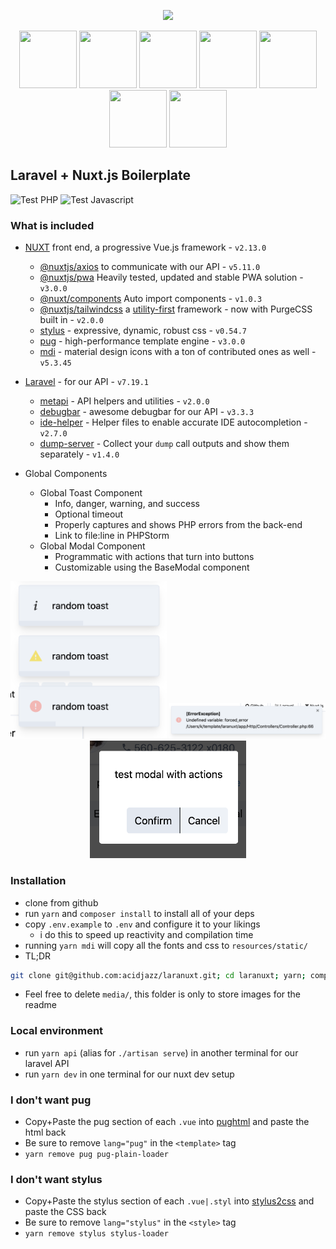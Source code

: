 <p align="center">
  <img src="https://raw.githubusercontent.com/acidjazz/laranuxt/master/client/static/laranuxt.png" />
</p>


<p align="center">
  <a href="https://laravel.com"><img src="https://upload.wikimedia.org/wikipedia/commons/thumb/9/9a/Laravel.svg/1200px-Laravel.svg.png" width="92" height="92" /></a>
  <a href="https://vuejs.org"><img src="https://vuejs.org/images/logo.png" width="92" height="92" /></a>
  <a href="https://tailwindcss.com"><img src="https://pbs.twimg.com/profile_images/1278691829135876097/I4HKOLJw_400x400.png" width="92" height="92" /></a>
  <a href="https://github.com/acidjazz/metapi"><img src="https://github.com/acidjazz/metapi/raw/master/logo.png" width="92" height="92" /></a>
  <a href="https://materialdesignicons.com"><img src="https://lh3.googleusercontent.com/kellzw4-4Q258D_HdHvcclbu2HEheO1TxauO4lmI5T6tCDnk8pvUfh0W0WpvKiB54g=s96-rw" width="92" height="92" /></a>
  <a href="https://stylus-lang.com"><img src="https://avatars0.githubusercontent.com/u/10009463?s=400&v=4" width="92" height="92" /></a>
  <a href="https://pugjs.org/"><img src="https://camo.githubusercontent.com/a43de8ca816e78b1c2666f7696f449b2eeddbeca/68747470733a2f2f63646e2e7261776769742e636f6d2f7075676a732f7075672d6c6f676f2f656563343336636565386664396431373236643738333963626539396431663639343639326330632f5356472f7075672d66696e616c2d6c6f676f2d5f2d636f6c6f75722d3132382e737667" width="92" height="92" /></a>
</p>

## Laravel + Nuxt.js Boilerplate

![Test PHP](https://github.com/acidjazz/laranuxt/workflows/Test%20PHP/badge.svg)
![Test Javascript](https://github.com/acidjazz/laranuxt/workflows/Test%20Javascript/badge.svg)

### What is included

* [NUXT](https://nuxtjs.org) front end, a progressive Vue.js framework - `v2.13.0`
  * [@nuxtjs/axios](https://github.com/nuxt-community/axios-module) to communicate with our API - `v5.11.0`
  * [@nuxtjs/pwa](https://pwa.nuxtjs.org/) Heavily tested, updated and stable PWA solution - `v3.0.0`
  * [@nuxt/components](https://github.com/nuxt/components) Auto import components - `v1.0.3`
  * [@nuxtjs/tailwindcss](https://github.com/nuxt-community/nuxt-tailwindcss) a [utility-first](https://tailwindcss.com) framework - now with PurgeCSS built in - `v2.0.0`
  * [stylus](https://stylus.org) - expressive, dynamic, robust css - `v0.54.7`
  * [pug](https://pugjs.org) -  high-performance template engine - `v3.0.0`
  * [mdi](https://materialdesignicons.com) - material design icons with a ton of contributed ones as well - `v5.3.45`

* [Laravel](https://laravel.com) - for our API - `v7.19.1`
  * [metapi](https://github.com/acidjazz/metapi) - API helpers and utilities - `v2.0.0`
  * [debugbar](https://github.com/barryvdh/laravel-debugbar) - awesome debugbar for our API - `v3.3.3`
  * [ide-helper](https://github.com/barryvdh/laravel-ide-helper) - Helper files to enable accurate IDE autocompletion - `v2.7.0`
  * [dump-server](https://github.com/beyondcode/laravel-dump-server) - Collect your `dump` call outputs and show them separately - `v1.4.0`
  
 * Global Components
    * Global Toast Component   
        * Info, danger, warning, and success
        * Optional timeout
        * Properly captures and shows PHP errors from the back-end
        * Link to file:line in PHPStorm
     * Global Modal Component
       * Programmatic with actions that turn into buttons
       * Customizable using the BaseModal component   
        
<p align="center">
    <img src="/media/toasts.png" width="250" />        
    <img src="/media/php-error.png" width="250" />        
    <img src="/media/modal.png" width="250" />        
</p>   

### Installation

* clone from github
* run `yarn` and `composer install` to install all of your deps
* copy `.env.example` to `.env` and configure it to your likings
  * i do this to speed up reactivity and compilation time
* running `yarn mdi` will copy all the fonts and css to `resources/static/`
* TL;DR
 ```bash
git clone git@github.com:acidjazz/laranuxt.git; cd laranuxt; yarn; composer install; yarn mdi; cp .env.example .env;
 ```
* Feel free to delete `media/`, this folder is only to store images for the readme

### Local environment
* run `yarn api` (alias for `./artisan serve`) in another terminal for our laravel API
* run `yarn dev` in one terminal for our nuxt dev setup

### I don't want pug
* Copy+Paste the pug section of each `.vue` into [pughtml](https://pughtml.com/) and paste the html back
* Be sure to remove `lang="pug"` in the `<template>` tag
* `yarn remove pug pug-plain-loader`

### I don't want stylus
* Copy+Paste the stylus section of each `.vue|.styl` into [stylus2css](https://www.cssportal.com/stylus-to-css/) and paste the CSS back
* Be sure to remove `lang="stylus"` in the `<style>` tag
* `yarn remove stylus stylus-loader`
